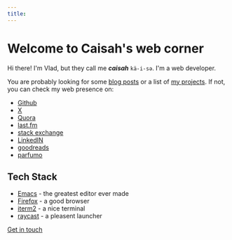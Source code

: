 ```yaml
---
title:
---
```


# Welcome to Caisah's web corner

Hi there! I'm Vlad, but they call me ***caisah*** `kä-i-sə`. I'm a web developer.

You are probably looking for some [blog posts](/blog) or a list of [my projects](/projects). If not, you can check my web presence on:

- [Github](https://github.com/caisah)
- [X](https://x.com/caisah_)
- [Quora](https://www.quora.com/profile/Ca-Isah)
- [last.fm](https://www.last.fm/user/NumarulTrei)
- [stack exchange](https://stackexchange.com/users/271694/caisah)
- [LinkedIN](https://www.linkedin.com/in/vpiersec/)
- [goodreads](https://www.goodreads.com/user/show/11475953-caisah)
- [parfumo](https://www.parfumo.com/Users/Caisah)


## Tech Stack

- [Emacs](https://www.gnu.org/software/emacs/) - the greatest editor ever made
- [Firefox](https://www.mozilla.org/en-US/firefox/new/) - a good browser
- [iterm2](https://iterm2.com/) - a nice terminal
- [raycast](https://www.raycast.com/) - a pleasent launcher


[Get in touch](/contact)




